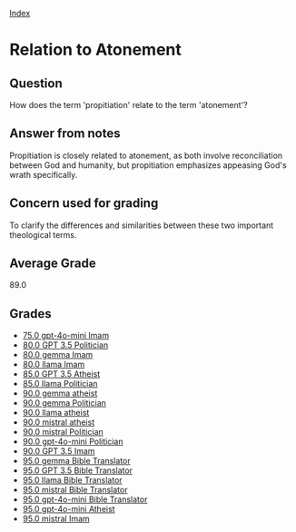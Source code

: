 
[Index](../../index.md)
# Relation to Atonement
## Question
How does the term 'propitiation' relate to the term 'atonement'?

## Answer from notes
Propitiation is closely related to atonement, as both involve reconciliation between God and humanity, but propitiation emphasizes appeasing God's wrath specifically.

## Concern used for grading
To clarify the differences and similarities between these two important theological terms.

## Average Grade
89.0

## Grades
 * [75.0 gpt-4o-mini Imam](../answers/gpt-4o-mini_Imam/Relation_to_Atonement.md)
 * [80.0 GPT 3.5 Politician](../answers/GPT_3.5_Politician/Relation_to_Atonement.md)
 * [80.0 gemma Imam](../answers/gemma_Imam/Relation_to_Atonement.md)
 * [80.0 llama Imam](../answers/llama_Imam/Relation_to_Atonement.md)
 * [85.0 GPT 3.5 Atheist](../answers/GPT_3.5_Atheist/Relation_to_Atonement.md)
 * [85.0 llama Politician](../answers/llama_Politician/Relation_to_Atonement.md)
 * [90.0 gemma atheist](../answers/gemma_atheist/Relation_to_Atonement.md)
 * [90.0 gemma Politician](../answers/gemma_Politician/Relation_to_Atonement.md)
 * [90.0 llama atheist](../answers/llama_atheist/Relation_to_Atonement.md)
 * [90.0 mistral atheist](../answers/mistral_atheist/Relation_to_Atonement.md)
 * [90.0 mistral Politician](../answers/mistral_Politician/Relation_to_Atonement.md)
 * [90.0 gpt-4o-mini Politician](../answers/gpt-4o-mini_Politician/Relation_to_Atonement.md)
 * [90.0 GPT 3.5 Imam](../answers/GPT_3.5_Imam/Relation_to_Atonement.md)
 * [95.0 gemma Bible Translator](../answers/gemma_Bible_Translator/Relation_to_Atonement.md)
 * [95.0 GPT 3.5 Bible Translator](../answers/GPT_3.5_Bible_Translator/Relation_to_Atonement.md)
 * [95.0 llama Bible Translator](../answers/llama_Bible_Translator/Relation_to_Atonement.md)
 * [95.0 mistral Bible Translator](../answers/mistral_Bible_Translator/Relation_to_Atonement.md)
 * [95.0 gpt-4o-mini Bible Translator](../answers/gpt-4o-mini_Bible_Translator/Relation_to_Atonement.md)
 * [95.0 gpt-4o-mini Atheist](../answers/gpt-4o-mini_Atheist/Relation_to_Atonement.md)
 * [95.0 mistral Imam](../answers/mistral_Imam/Relation_to_Atonement.md)
